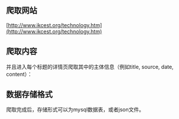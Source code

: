 ## 爬取网站
[http://www.ikcest.org/technology.htm](http://www.ikcest.org/technology.htm)
## 爬取内容
并且进入每个标题的详情页爬取其中的主体信息（例如title, source, date, content）：
## 数据存储格式
爬取完成后，存储形式可以为mysql数据表，或者json文件。